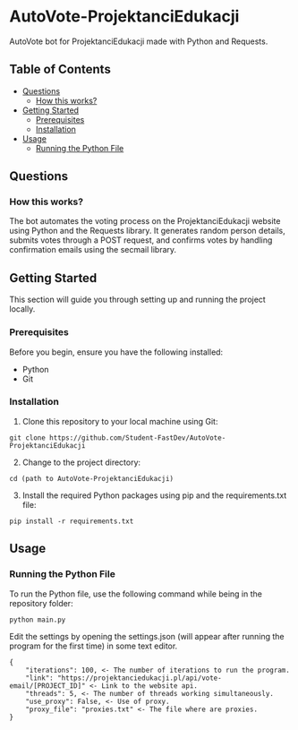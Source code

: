 # AutoVote-ProjektanciEdukacji

AutoVote bot for ProjektanciEdukacji made with Python and Requests.

## Table of Contents
- [Questions](#questions)
  - [How this works?](#how-this-works)
- [Getting Started](#getting-started)
  - [Prerequisites](#prerequisites)
  - [Installation](#installation)
- [Usage](#usage)
  - [Running the Python File](#running-the-python-file)

## Questions

### How this works?

The bot automates the voting process on the ProjektanciEdukacji website using Python and the Requests library. It generates random person details, submits votes through a POST request, and confirms votes by handling confirmation emails using the secmail library.

## Getting Started

This section will guide you through setting up and running the project locally.

### Prerequisites

Before you begin, ensure you have the following installed:
- Python
- Git

### Installation

1. Clone this repository to your local machine using Git:

```plain
git clone https://github.com/Student-FastDev/AutoVote-ProjektanciEdukacji
```

2. Change to the project directory:

```plain
cd (path to AutoVote-ProjektanciEdukacji)
```

3. Install the required Python packages using pip and the requirements.txt file:

```plain
pip install -r requirements.txt
```

## Usage

### Running the Python File

To run the Python file, use the following command while being in the repository folder:

```bash
python main.py
```

Edit the settings by opening the settings.json (will appear after running the program for the first time) in some text editor.

```plain
{
    "iterations": 100, <- The number of iterations to run the program.
    "link": "https://projektanciedukacji.pl/api/vote-email/[PROJECT_ID]" <- Link to the website api.
    "threads": 5, <- The number of threads working simultaneously.
    "use_proxy": False, <- Use of proxy.
    "proxy_file": "proxies.txt" <- The file where are proxies.
}
```
